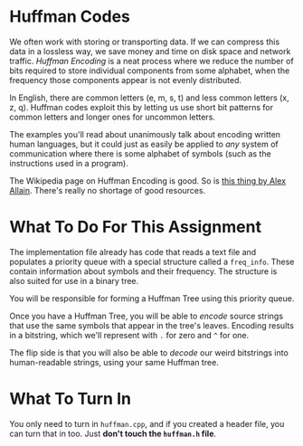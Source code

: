 Huffman Codes
========

We often work with storing or transporting data. If we can compress
this data in a lossless way, we save money and time on disk space and
network traffic. _Huffman Encoding_ is a neat process where we reduce
the number of bits required to store individual components from some
alphabet, when the frequency those components appear is not evenly
distributed.

In English, there are common letters (e, m, s, t) and less common
letters (x, z, q). Huffman codes exploit this by letting us use short
bit patterns for common letters and longer ones for uncommon letters.

The examples you'll read about unanimously talk about encoding written
human languages, but it could just as easily be applied to _any_
system of communication where there is some alphabet of symbols (such
as the instructions used in a program).

The Wikipedia page on Huffman Encoding is good. So is
[this thing by Alex Allain](http://www.cprogramming.com/tutorial/computersciencetheory/huffman.html). There's
really no shortage of good resources.

What To Do For This Assignment
==========

The implementation file already has code that reads a text file and
populates a priority queue with a special structure called a
`freq_info`. These contain information about symbols and their
frequency. The structure is also suited for use in a binary tree. 

You will be responsible for forming a Huffman Tree using this priority
queue. 

Once you have a Huffman Tree, you will be able to _encode_ source
strings that use the same symbols that appear in the tree's
leaves. Encoding results in a bitstring, which we'll represent with
`.` for zero and `^` for one. 

The flip side is that you will also be able to _decode_ our weird
bitstrings into human-readable strings, using your same Huffman tree.

What To Turn In
=======

You only need to turn in `huffman.cpp`, and if you created a header
file, you can turn that in too. Just __don't touch the `huffman.h`
file__.
